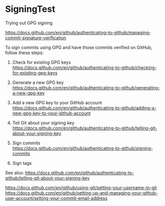 # SigningTest

Trying out GPG signing

https://docs.github.com/en/github/authenticating-to-github/managing-commit-signature-verification

To sign commits using GPG and have those commits verified on GitHub, follow these steps:

1. Check for existing GPG keys <br/>
https://docs.github.com/en/github/authenticating-to-github/checking-for-existing-gpg-keys

2. Generate a new GPG key <br/>
https://docs.github.com/en/github/authenticating-to-github/generating-a-new-gpg-key

3. Add a new GPG key to your GitHub account <br/>
https://docs.github.com/en/github/authenticating-to-github/adding-a-new-gpg-key-to-your-github-account

4. Tell Git about your signing key <br/>
https://docs.github.com/en/github/authenticating-to-github/telling-git-about-your-signing-key

5. Sign commits <br/>
https://docs.github.com/en/github/authenticating-to-github/signing-commits

6. Sign tags <br/>

See also:
https://docs.github.com/en/github/authenticating-to-github/telling-git-about-your-signing-key

https://docs.github.com/en/github/using-git/setting-your-username-in-git 
https://docs.github.com/en/github/setting-up-and-managing-your-github-user-account/setting-your-commit-email-address 